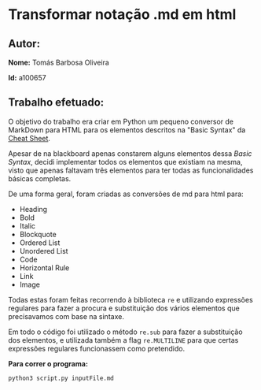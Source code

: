 # Transformar notação .md em html

## Autor:

**Nome:** Tomás Barbosa Oliveira

**Id:** a100657

## Trabalho efetuado:

O objetivo do trabalho era criar em Python um pequeno conversor de MarkDown para HTML para os elementos descritos na "Basic Syntax" da [Cheat Sheet](https://www.markdownguide.org/cheat-sheet/).

Apesar de na blackboard apenas constarem alguns elementos dessa _Basic Syntax_, decidi implementar todos os elementos que existiam na mesma, visto que apenas faltavam três elementos para ter todas as funcionalidades básicas completas.

De uma forma geral, foram criadas as conversões de md para html para:
- Heading
- Bold
- Italic
- Blockquote
- Ordered List
- Unordered List
- Code
- Horizontal Rule
- Link
- Image

Todas estas foram feitas recorrendo à biblioteca `re` e utilizando expressões regulares para fazer a procura e substituição dos vários elementos que precisavamos com base na sintaxe.

Em todo o código foi utilizado o método `re.sub` para fazer a substituição dos elementos, e utilizada também a flag `re.MULTILINE` para que certas expressões regulares funcionassem como pretendido.



**Para correr o programa:** 

```python3 script.py inputFile.md```

